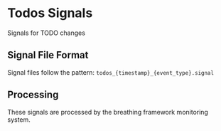<!--
FILE: README.md
WORKING_DIRECTORY: signals\\todos
PURPOSE: Project documentation and guidance
CREATOR: Amos Wales - Progressive Framework Pioneer
UPDATED: 20250819_Educational-Phase3-Integration
STATUS: ✅ Universal Header System Compliant
BREATHING_FRAMEWORK: 15 Systems ✅ | 615+ Tests ✅ | Educational Integration ✅
PROGRESSIVE_ACADEMY: Foundation ✅ | Professional ✅ | Universal ✅ | Certification Ready ✅
-->

# Todos Signals

Signals for TODO changes

## Signal File Format
Signal files follow the pattern: `todos_{timestamp}_{event_type}.signal`

## Processing
These signals are processed by the breathing framework monitoring system.

